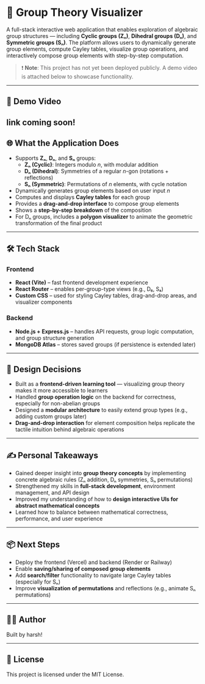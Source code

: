 # 🔢 Group Theory Visualizer

A full-stack interactive web application that enables exploration of algebraic group structures — including **Cyclic groups (Zₙ)**, **Dihedral groups (Dₙ)**, and **Symmetric groups (Sₙ)**. The platform allows users to dynamically generate group elements, compute Cayley tables, visualize group operations, and interactively compose group elements with step-by-step computation.

> ❗ **Note**: This project has not yet been deployed publicly. A demo video is attached below to showcase functionality.

---

## 🎥 Demo Video

link coming soon!
---

## 🌐 What the Application Does

- Supports **Zₙ**, **Dₙ**, and **Sₙ** groups:
  - **Zₙ (Cyclic)**: Integers modulo *n*, with modular addition
  - **Dₙ (Dihedral)**: Symmetries of a regular *n*-gon (rotations + reflections)
  - **Sₙ (Symmetric)**: Permutations of *n* elements, with cycle notation
- Dynamically generates group elements based on user input *n*
- Computes and displays **Cayley tables** for each group
- Provides a **drag-and-drop interface** to compose group elements
- Shows a **step-by-step breakdown** of the composition
- For Dₙ groups, includes a **polygon visualizer** to animate the geometric transformation of the final product

---

## 🛠️ Tech Stack

### Frontend
- **React (Vite)** – fast frontend development experience
- **React Router** – enables per-group-type views (e.g., D₆, S₄)
- **Custom CSS** – used for styling Cayley tables, drag-and-drop areas, and visualizer components

### Backend
- **Node.js + Express.js** – handles API requests, group logic computation, and group structure generation
- **MongoDB Atlas** – stores saved groups (if persistence is extended later)

---

## 🎯 Design Decisions

- Built as a **frontend-driven learning tool** — visualizing group theory makes it more accessible to learners
- Handled **group operation logic** on the backend for correctness, especially for non-abelian groups
- Designed a **modular architecture** to easily extend group types (e.g., adding custom groups later)
- **Drag-and-drop interaction** for element composition helps replicate the tactile intuition behind algebraic operations

---

## ✍️ Personal Takeaways

- Gained deeper insight into **group theory concepts** by implementing concrete algebraic rules (Zₙ addition, Dₙ symmetries, Sₙ permutations)
- Strengthened my skills in **full-stack development**, environment management, and API design
- Improved my understanding of how to **design interactive UIs for abstract mathematical concepts**
- Learned how to balance between mathematical correctness, performance, and user experience

---

## 📦 Next Steps

- Deploy the frontend (Vercel) and backend (Render or Railway)
- Enable **saving/sharing of composed group elements**
- Add **search/filter** functionality to navigate large Cayley tables (especially for Sₙ)
- Improve **visualization of permutations** and reflections (e.g., animate Sₙ permutations)

---

## 🧑‍💻 Author

Built by harsh!

---

## 📃 License

This project is licensed under the MIT License.
